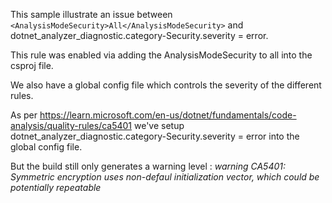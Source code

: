 This sample illustrate an issue between  ```<AnalysisModeSecurity>All</AnalysisModeSecurity>``` and dotnet_analyzer_diagnostic.category-Security.severity = error.


This rule was enabled via adding the AnalysisModeSecurity to all into the csproj file.

We also have a global config file which controls the severity of the different rules.

As per https://learn.microsoft.com/en-us/dotnet/fundamentals/code-analysis/quality-rules/ca5401
we've setup dotnet_analyzer_diagnostic.category-Security.severity = error into the global config file.

But the build still only generates a warning level :
_warning CA5401: Symmetric encryption uses non-defaul initialization vector, which could be potentially repeatable_